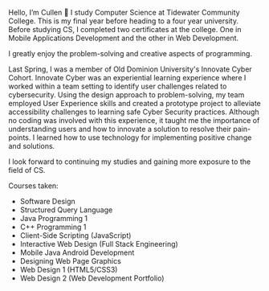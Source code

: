 Hello, I’m Cullen 👋
I study Computer Science at Tidewater Community College. This is my final year before heading to a four year university. 
Before studying CS, I completed two certificates at the college. One in Mobile Applications Development and 
the other in Web Development. 

I greatly enjoy the problem-solving and creative aspects of programming. 

Last Spring, I was a member of Old Dominion University's Innovate Cyber Cohort.
Innovate Cyber was an experiential learning experience where I worked within a team setting to identify user challenges related to cybersecurity. Using the design approach to problem-solving, my team employed User Experience skills and created a prototype project to alleviate accessibility challenges to learning safe Cyber Security practices. Although no coding was involved with this experience, it taught me the importance of understanding users and how to innovate a solution to resolve their pain-points. I learned how to use technology for implementing positive change and solutions.

I look forward to continuing my studies and gaining more exposure to the field of CS. 

  
Courses taken:
- Software Design
- Structured Query Language
- Java Programming 1
- C++ Programming 1
- Client-Side Scripting (JavaScript)
- Interactive Web Design (Full Stack Engineering)
- Mobile Java Android Development
- Designing Web Page Graphics
- Web Design 1 (HTML5/CSS3)
- Web Design 2 (Web Development Portfolio)


